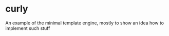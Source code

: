 # curly
An example of the minimal template engine, mostly to show an idea how to implement such stuff
